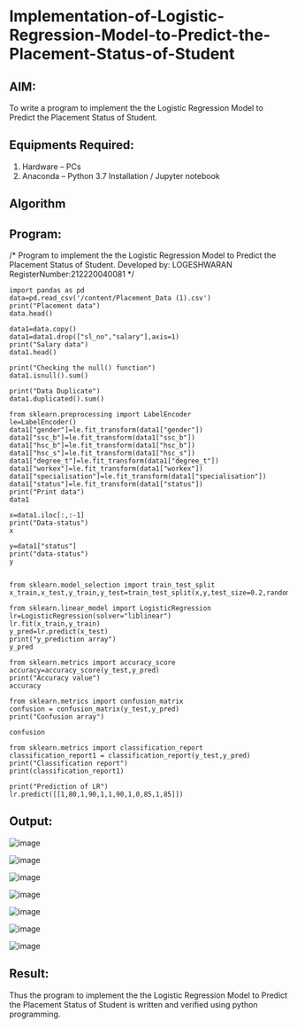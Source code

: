# Implementation-of-Logistic-Regression-Model-to-Predict-the-Placement-Status-of-Student

## AIM:
To write a program to implement the the Logistic Regression Model to Predict the Placement Status of Student.

## Equipments Required:
1. Hardware – PCs
2. Anaconda – Python 3.7 Installation / Jupyter notebook

## Algorithm


## Program:
/*
Program to implement the the Logistic Regression Model to Predict the Placement Status of Student.
Developed by: LOGESHWARAN
RegisterNumber:212220040081
*/


```
import pandas as pd
data=pd.read_csv('/content/Placement_Data (1).csv')
print("Placement data")
data.head()

data1=data.copy()
data1=data1.drop(["sl_no","salary"],axis=1)
print("Salary data")
data1.head()

print("Checking the null() function")
data1.isnull().sum()

print("Data Duplicate")
data1.duplicated().sum()

from sklearn.preprocessing import LabelEncoder
le=LabelEncoder()
data1["gender"]=le.fit_transform(data1["gender"])
data1["ssc_b"]=le.fit_transform(data1["ssc_b"])
data1["hsc_b"]=le.fit_transform(data1["hsc_b"])
data1["hsc_s"]=le.fit_transform(data1["hsc_s"])
data1["degree_t"]=le.fit_transform(data1["degree_t"])
data1["workex"]=le.fit_transform(data1["workex"])
data1["specialisation"]=le.fit_transform(data1["specialisation"])
data1["status"]=le.fit_transform(data1["status"])
print("Print data")
data1

x=data1.iloc[:,:-1]
print("Data-status")
x

y=data1["status"]
print("data-status")
y


from sklearn.model_selection import train_test_split
x_train,x_test,y_train,y_test=train_test_split(x,y,test_size=0.2,random_state=0)

from sklearn.linear_model import LogisticRegression
lr=LogisticRegression(solver="liblinear")
lr.fit(x_train,y_train)
y_pred=lr.predict(x_test)
print("y_prediction array")
y_pred

from sklearn.metrics import accuracy_score
accuracy=accuracy_score(y_test,y_pred)
print("Accuracy value")
accuracy

from sklearn.metrics import confusion_matrix
confusion = confusion_matrix(y_test,y_pred)
print("Confusion array")

confusion

from sklearn.metrics import classification_report
classification_report1 = classification_report(y_test,y_pred)
print("Classification report")
print(classification_report1)

print("Prediction of LR")
lr.predict([[1,80,1,90,1,1,90,1,0,85,1,85]])
```




## Output:




![image](https://github.com/Logeshwaran259/Implementation-of-Logistic-Regression-Model-to-Predict-the-Placement-Status-of-Student/assets/129398164/dff94f40-61e9-4a86-a5da-a546ca6e8546)





![image](https://github.com/Logeshwaran259/Implementation-of-Logistic-Regression-Model-to-Predict-the-Placement-Status-of-Student/assets/129398164/3e7fceea-5016-492c-85fc-208b52eaaac8)



![image](https://github.com/Logeshwaran259/Implementation-of-Logistic-Regression-Model-to-Predict-the-Placement-Status-of-Student/assets/129398164/2c238d75-ac2a-4998-a5cc-b6f081032b80)




![image](https://github.com/Logeshwaran259/Implementation-of-Logistic-Regression-Model-to-Predict-the-Placement-Status-of-Student/assets/129398164/8dd7d10d-1865-45f3-802d-099a7488fb56)





![image](https://github.com/Logeshwaran259/Implementation-of-Logistic-Regression-Model-to-Predict-the-Placement-Status-of-Student/assets/129398164/330412b9-a85e-499c-808e-a365567fb7f2)







![image](https://github.com/Logeshwaran259/Implementation-of-Logistic-Regression-Model-to-Predict-the-Placement-Status-of-Student/assets/129398164/4816e08d-d1ae-4e0f-b820-9d496ba01411)







![image](https://github.com/Logeshwaran259/Implementation-of-Logistic-Regression-Model-to-Predict-the-Placement-Status-of-Student/assets/129398164/384a0e09-2ab3-4ddc-baa7-16030b25e2be)







## Result:
Thus the program to implement the the Logistic Regression Model to Predict the Placement Status of Student is written and verified using python programming.
